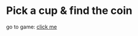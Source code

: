 # Pick a cup & find the coin
go to game: <a href="https://johnlouielgithub.github.io/Pick-cup-coin-game-activity/public/mygame.html">click me</a>
